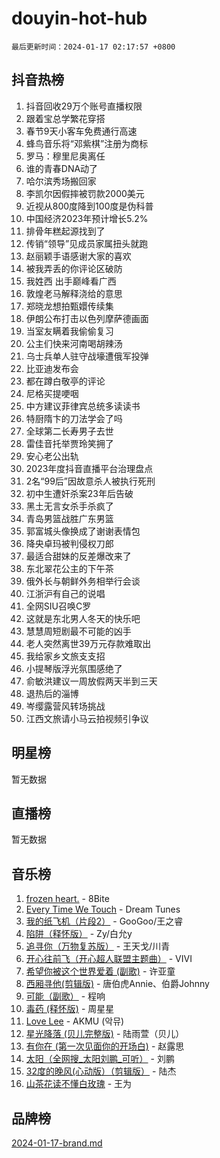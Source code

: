 # douyin-hot-hub

`最后更新时间：2024-01-17 02:17:57 +0800`

## 抖音热榜

1. 抖音回收29万个账号直播权限
1. 跟着宝总学繁花穿搭
1. 春节9天小客车免费通行高速
1. 蜂鸟音乐将“邓紫棋”注册为商标
1. 罗马：穆里尼奥离任
1. 谁的青春DNA动了
1. 哈尔滨秀场搬回家
1. 李凯尔因假摔被罚款2000美元
1. 近视从800度降到100度是伪科普
1. 中国经济2023年预计增长5.2%
1. 排骨年糕起源找到了
1. 传销“领导”见成员家属扭头就跑
1. 赵丽颖手语感谢大家的喜欢
1. 被我弄丢的你评论区破防
1. 我姓西 出手巅峰看广西
1. 敦煌老马解释浇给的意思
1. 郑晓龙想拍甄嬛传续集
1. 伊朗公布打击以色列摩萨德画面
1. 当室友瞒着我偷偷复习
1. 公主们快来河南喝胡辣汤
1. 乌士兵单人驻守战壕遭俄军投弹
1. 比亚迪发布会
1. 都在蹲白敬亭的评论
1. 尼格买提哽咽
1. 中方建议菲律宾总统多读读书
1. 特厨隋卞的刀法学会了吗
1. 全球第二长寿男子去世
1. 雷佳音托举贾玲笑拥了
1. 安心老公出轨
1. 2023年度抖音直播平台治理盘点
1. 2名“99后”因故意杀人被执行死刑
1. 初中生遭奸杀案23年后告破
1. 黑土无言女杀手杀疯了
1. 青岛男篮战胜广东男篮
1. 郭富城头像换成了谢谢表情包
1. 降央卓玛被判侵权刀郎
1. 最适合甜妹的反差爆改来了
1. 东北翠花公主的下午茶
1. 俄外长与朝鲜外务相举行会谈
1. 江浙沪有自己的说唱
1. 全网SIU召唤C罗
1. 这就是东北男人冬天的快乐吧
1. 慧慧周短剧最不可能的凶手
1. 老人突然离世39万元存款难取出
1. 我给家乡文旅支支招
1. 小提琴版浮光氛围感绝了
1. 俞敏洪建议一周放假两天半到三天
1. 退热后的淄博
1. 岑缨露营风转场挑战
1. 江西文旅请小马云拍视频引争议

## 明星榜

暂无数据

## 直播榜

暂无数据

## 音乐榜

1. [frozen heart.](https://sf6-cdn-tos.douyinstatic.com/obj/tos-cn-ve-2774/oIIWJfyjIACZA9zQMtnJ6hQQhFC4vhCupoRBsO) - 8Bite
1. [Every Time We Touch](https://sf86-cdn-tos.douyinstatic.com/obj/tos-cn-ve-2774/ogN6lUKQeBBfEVhIOMikG1CcJjugxk1tztZyhP) - Dream Tunes
1. [我的纸飞机（片段2）](https://sf6-cdn-tos.douyinstatic.com/obj/tos-cn-ve-2774/oM2ZrKcg2CD5AeRB2gkeXOFB1IxAGJdZPazYHf) - GooGoo/王之睿
1. [陷阱（释怀版）](https://sf3-cdn-tos.douyinstatic.com/obj/tos-cn-ve-2774/oE8C21LeZrzKLDFfQYgMzx4GAIHageG5IzayY7) - Zy/白允y
1. [追寻你（万物复苏版）](https://sf86-cdn-tos.douyinstatic.com/obj/tos-cn-ve-2774/oYeAZJsbjIDit9APmBg8u6uDUQnHmoCf3gbo74) - 王天戈/川青
1. [开心往前飞（开心超人联盟主题曲）](https://sf6-cdn-tos.douyinstatic.com/obj/tos-cn-ve-2774/9d8fb7c82cf1421fb93a9fe925275e0a) - VIVI
1. [希望你被这个世界爱着 (副歌)](https://sf86-cdn-tos.douyinstatic.com/obj/tos-cn-ve-2774/oUHCmWQfZlE3QQBKBeD8rCFLpJzPgCpImhsxMt) - 许亚童
1. [西厢寻他(剪辑版)](https://sf86-cdn-tos.douyinstatic.com/obj/tos-cn-ve-2774/oUsAVfAQKlRNxEv5qxvIB8o5qmIWUcXbzJKJhw) - 唐伯虎Annie、伯爵Johnny
1. [可能（副歌）](https://sf86-cdn-tos.douyinstatic.com/obj/tos-cn-ve-2774/cde1731888894259b333569393c2fb51) - 程响
1. [毒药 (释怀版)](https://sf86-cdn-tos.douyinstatic.com/obj/tos-cn-ve-2774/oYILMEAzspdZBIzy4frJNB8ZHPHWAhiwowd4Ad) - 周星星
1. [Love Lee](https://sf86-cdn-tos.douyinstatic.com/obj/tos-cn-ve-2774/o05GbkJGbCBTdDnMtB0fwOYgkeZp23vrWQDQBS) - AKMU (악뮤)
1. [星光降落 (贝儿完整版)](https://sf6-cdn-tos.douyinstatic.com/obj/tos-cn-ve-2774/okwB9hAwyAtsFFkFBzAX1hOOfQuIoMNs0W2Mwr) - 陆雨萱（贝儿）
1. [有你在 (第一次见面你的开场白)](https://sf86-cdn-tos.douyinstatic.com/obj/tos-cn-ve-2774/oAthrQ3ClJBfI57uBoFEgNDYtNCZ0TSYQQfxQ0) - 赵露思
1. [太阳（全网搜_太阳刘鹏_可听）](https://sf86-cdn-tos.douyinstatic.com/obj/tos-cn-ve-2774/ogWbyIQnlBFImVbeDocRdCIYtBHlbJXgfZMvgz) - 刘鹏
1. [32度的晚风(心动版）（剪辑版）](https://sf86-cdn-tos.douyinstatic.com/obj/tos-cn-ve-2774/owNyabsyWdzUulxhoJfK8IBXgp0UMQAHpvGh2B) - 陆杰
1. [山茶花读不懂白玫瑰](https://sf86-cdn-tos.douyinstatic.com/obj/tos-cn-ve-2774/osfn8B7DktrRHEPJgPCfDbw7QDQEkwC16BxZg9) - 王为

## 品牌榜

[2024-01-17-brand.md](2024-01-17-brand.md)
